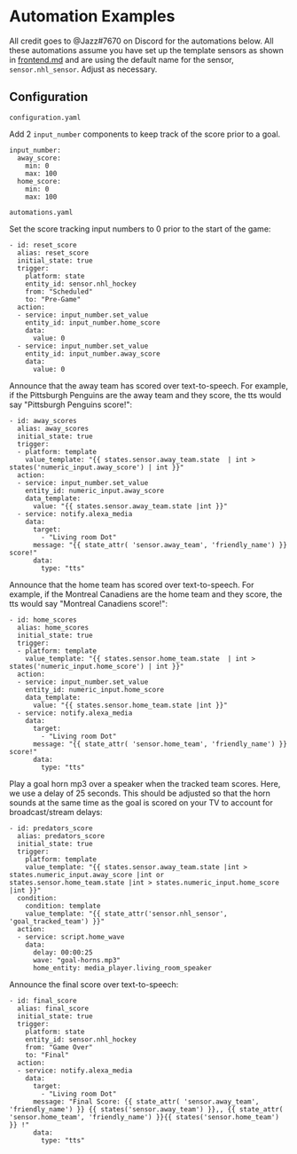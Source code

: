 # Automation Examples
All credit goes to @Jazz#7670 on Discord for the automations below. All these automations assume you have set up the template sensors as shown in [frontend.md](https://github.com/JayBlackedOut/hass-nhlapi/blob/master/frontend.md) and are using the default name for the sensor, `sensor.nhl_sensor`. Adjust as necessary.

## Configuration

`configuration.yaml`

Add 2 `input_number` components to keep track of the score prior to a goal.

```
input_number:
  away_score:
    min: 0
    max: 100
  home_score:
    min: 0
    max: 100
```

`automations.yaml`

Set the score tracking input numbers to 0 prior to the start of the game:

```
- id: reset_score
  alias: reset_score
  initial_state: true
  trigger:
    platform: state
    entity_id: sensor.nhl_hockey
    from: "Scheduled"
    to: "Pre-Game"
  action:
  - service: input_number.set_value
    entity_id: input_number.home_score
    data:
      value: 0
  - service: input_number.set_value
    entity_id: input_number.away_score
    data:
      value: 0
```

Announce that the away team has scored over text-to-speech. For example, if the Pittsburgh Penguins are the away team and they score, the tts would say "Pittsburgh Penguins score!":

```
- id: away_scores
  alias: away_scores
  initial_state: true
  trigger:
  - platform: template
    value_template: "{{ states.sensor.away_team.state  | int > states('numeric_input.away_score') | int }}"
  action:
  - service: input_number.set_value
    entity_id: numeric_input.away_score
    data_template: 
      value: "{{ states.sensor.away_team.state |int }}"
  - service: notify.alexa_media
    data:
      target: 
        - "Living room Dot"
      message: "{{ state_attr( 'sensor.away_team', 'friendly_name') }} score!"
      data: 
        type: "tts" 
```
Announce that the home team has scored over text-to-speech. For example, if the Montreal Canadiens are the home team and they score, the tts would say "Montreal Canadiens score!":

```
- id: home_scores
  alias: home_scores
  initial_state: true
  trigger:
  - platform: template
    value_template: "{{ states.sensor.home_team.state  | int > states('numeric_input.home_score') | int }}"
  action:
  - service: input_number.set_value
    entity_id: numeric_input.home_score
    data_template: 
      value: "{{ states.sensor.home_team.state |int }}"
  - service: notify.alexa_media
    data:
      target: 
        - "Living room Dot"
      message: "{{ state_attr( 'sensor.home_team', 'friendly_name') }} score!"
      data: 
        type: "tts"
```

Play a goal horn mp3 over a speaker when the tracked team scores. Here, we use a delay of 25 seconds. This should be adjusted so that the horn sounds at the same time as the goal is scored on your TV to account for broadcast/stream delays:

```
- id: predators_score
  alias: predators_score
  initial_state: true
  trigger:
    platform: template
    value_template: "{{ states.sensor.away_team.state |int > states.numeric_input.away_score |int or 
states.sensor.home_team.state |int > states.numeric_input.home_score |int }}"
  condition:
    condition: template
    value_template: "{{ state_attr('sensor.nhl_sensor', 'goal_tracked_team') }}"
  action:
  - service: script.home_wave
    data:
      delay: 00:00:25
      wave: "goal-horns.mp3"
      home_entity: media_player.living_room_speaker
```

Announce the final score over text-to-speech:

```
- id: final_score
  alias: final_score
  initial_state: true
  trigger:
    platform: state
    entity_id: sensor.nhl_hockey
    from: "Game Over"
    to: "Final"
  action:
  - service: notify.alexa_media
    data:
      target: 
        - "Living room Dot"
      message: "Final Score: {{ state_attr( 'sensor.away_team', 'friendly_name') }} {{ states('sensor.away_team') }},, {{ state_attr( 'sensor.home_team', 'friendly_name') }}{{ states('sensor.home_team') }} !"
      data: 
        type: "tts"
```